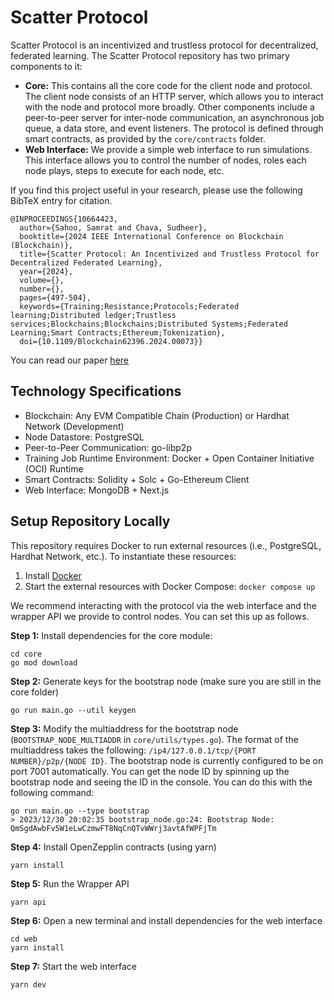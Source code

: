 # Scatter Protocol

Scatter Protocol is an incentivized and trustless protocol for decentralized, federated learning. The Scatter Protocol repository has two primary components to it:
- **Core:** This contains all the core code for the client node and protocol. The client node consists of an HTTP server, which allows you to interact with the node and protocol more broadly. Other components include a peer-to-peer server for inter-node communication, an asynchronous job queue, a data store, and event listeners. The protocol is defined through smart contracts, as provided by the `core/contracts` folder.
- **Web Interface:** We provide a simple web interface to run simulations. This interface allows you to control the number of nodes, roles each node plays, steps to execute for each node, etc.
  
If you find this project useful in your research, please use the following BibTeX entry for citation.
```
@INPROCEEDINGS{10664423,
  author={Sahoo, Samrat and Chava, Sudheer},
  booktitle={2024 IEEE International Conference on Blockchain (Blockchain)}, 
  title={Scatter Protocol: An Incentivized and Trustless Protocol for Decentralized Federated Learning}, 
  year={2024},
  volume={},
  number={},
  pages={497-504},
  keywords={Training;Resistance;Protocols;Federated learning;Distributed ledger;Trustless services;Blockchains;Blockchains;Distributed Systems;Federated Learning;Smart Contracts;Ethereum;Tokenization},
  doi={10.1109/Blockchain62396.2024.00073}}
```

You can read our paper [here](https://ieeexplore.ieee.org/document/10664423)

## Technology Specifications
- Blockchain: Any EVM Compatible Chain (Production) or Hardhat Network (Development)
- Node Datastore: PostgreSQL
- Peer-to-Peer Communication: go-libp2p
- Training Job Runtime Environment: Docker + Open Container Initiative (OCI) Runtime
- Smart Contracts: Solidity + Solc + Go-Ethereum Client 
- Web Interface: MongoDB + Next.js

## Setup Repository Locally

This repository requires Docker to run external resources (i.e., PostgreSQL, Hardhat Network, etc.). To instantiate these resources:

1. Install [Docker](https://docs.docker.com/engine/install/)
2. Start the external resources with Docker Compose: `docker compose up`

We recommend interacting with the protocol via the web interface and the wrapper API we provide to control nodes. You can set this up as follows.

**Step 1:** Install dependencies for the core module: 
```
cd core
go mod download
```
**Step 2:** Generate keys for the bootstrap node (make sure you are still in the core folder)
```
go run main.go --util keygen
```
**Step 3:** Modify the multiaddress for the bootstrap node (`BOOTSTRAP_NODE_MULTIADDR` in `core/utils/types.go`). The format of the multiaddress takes the following: `/ip4/127.0.0.1/tcp/{PORT NUMBER}/p2p/{NODE ID}`. The bootstrap node is currently configured to be on port 7001 automatically. You can get the node ID by spinning up the bootstrap node and seeing the ID in the console. You can do this with the following command:
```
go run main.go --type bootstrap
> 2023/12/30 20:02:35 bootstrap_node.go:24: Bootstrap Node: QmSgdAwbFv5W1eLwCzmwFT8NqCnQTvWWrj3avtAfWPFjTm
```
**Step 4:** Install OpenZepplin contracts (using yarn)
```
yarn install
```
**Step 5:** Run the Wrapper API
```
yarn api
```
**Step 6:** Open a new terminal and install dependencies for the web interface
```
cd web
yarn install
```
**Step 7:** Start the web interface
```
yarn dev
```
